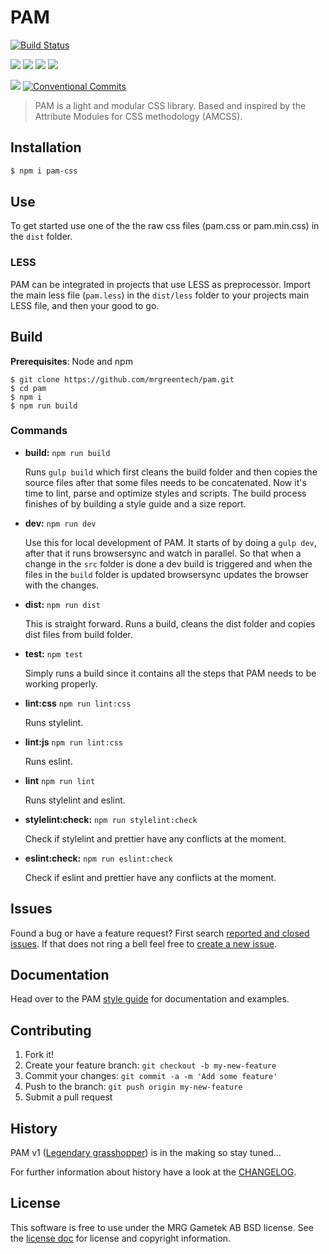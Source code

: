 # PAM

[![Build Status](https://travis-ci.org/mrgreentech/pam.svg?branch=master)][travis-ci-link]

![](https://img.shields.io/npm/v/pam-css.svg) ![](https://img.shields.io/npm/v/pam-css/beta.svg) ![](https://img.shields.io/bower/v/pam.svg?colorB=%23008ed5) ![](https://img.shields.io/bower/vpre/pam.svg?colorB=008ed5)

![](https://img.shields.io/npm/l/pam-css.svg) [![Conventional Commits](https://img.shields.io/badge/Conventional%20Commits-1.0.0-yellow.svg)](https://conventionalcommits.org)

> PAM is a light and modular CSS library. Based and inspired by the Attribute Modules for CSS methodology (AMCSS).

[style-guide-link]: https://mrgreentech.github.io/pam/
[travis-ci-link]: https://travis-ci.org/mrgreentech/pam/

## Installation

```bash
$ npm i pam-css
```

[master-download-link]: https://github.com/mrgreentech/pam/archive/master.zip

## Use

To get started use one of the the raw css files (pam.css or pam.min.css) in the `dist` folder.

### LESS

PAM can be integrated in projects that use LESS as preprocessor. Import the main less file (`pam.less`) in the `dist/less` folder to your projects main LESS file, and then your good to go.

## Build

**Prerequisites**: Node and npm

```shell
$ git clone https://github.com/mrgreentech/pam.git
$ cd pam
$ npm i
$ npm run build
```

### Commands

-   **build:** `npm run build`

    Runs `gulp build` which first cleans the build folder and then copies the source files after that some files needs to be concatenated. Now it's time to lint, parse and optimize styles and scripts. The build process finishes of by building a style guide and a size report.

-   **dev:** `npm run dev`

    Use this for local development of PAM. It starts of by doing a `gulp dev`, after that it runs browsersync and watch in parallel. So that when a change in the `src` folder is done a dev build is triggered and when the files in the `build` folder is updated browsersync updates the browser with the changes.

-   **dist:** `npm run dist`

    This is straight forward. Runs a build, cleans the dist folder and copies dist files from build folder.

-   **test:** `npm test`

    Simply runs a build since it contains all the steps that PAM needs to be working properly.

-   **lint:css** `npm run lint:css`

    Runs stylelint.

-   **lint:js** `npm run lint:css`

    Runs eslint.

-   **lint** `npm run lint`

    Runs stylelint and eslint.

-   **stylelint:check:** `npm run stylelint:check`

    Check if stylelint and prettier have any conflicts at the moment.

-   **eslint:check:** `npm run eslint:check`

    Check if eslint and prettier have any conflicts at the moment.

## Issues

Found a bug or have a feature request? First search [reported and closed issues][issues-link]. If that does not ring a bell feel free to [create a new issue][create-issue-link].

[issues-link]: https://github.com/mrgreentech/pam/issues/
[create-issue-link]: https://github.com/mrgreentech/pam/issues/new/

## Documentation

Head over to the PAM [style guide][style-guide-link] for documentation and examples.

## Contributing

1.  Fork it!
2.  Create your feature branch: `git checkout -b my-new-feature`
3.  Commit your changes: `git commit -a -m 'Add some feature'`
4.  Push to the branch: `git push origin my-new-feature`
5.  Submit a pull request

## History

PAM v1 ([Legendary grasshopper][legendary-grasshopper-link]) is in the making so stay tuned...

For further information about history have a look at the [CHANGELOG][changelog-link].

[legendary-grasshopper-link]: https://github.com/mrgreentech/pam/tree/legendary-grasshopper
[changelog-link]: ./CHANGELOG.md

## License

This software is free to use under the MRG Gametek AB BSD license.
See the [license doc][license-link] for license and copyright information.

[license-link]: ./LICENSE.md

